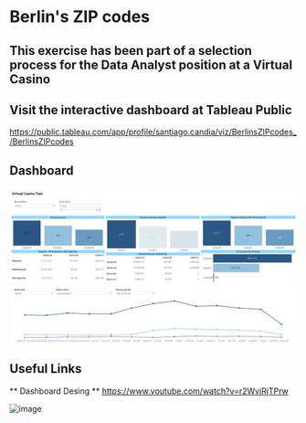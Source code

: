 # Berlin's ZIP codes

## This exercise has been part of a selection process for the Data Analyst position at a Virtual Casino

## Visit the interactive dashboard at Tableau Public 
https://public.tableau.com/app/profile/santiago.candia/viz/BerlinsZIPcodes_/BerlinsZIPcodes

## Dashboard
![image](https://github.com/santiagocandia/data-viz/blob/main/virtual-casino-test/Virtual%20Casino%20Assestment%20Test.jpg)

## Useful Links
** Dashboard Desing **
https://www.youtube.com/watch?v=r2WvjRjTPrw

![image](https://github.com/santiagocandia/data-viz/assets/16913295/ba00cdfb-0951-44cb-84c7-406051643fcd)
